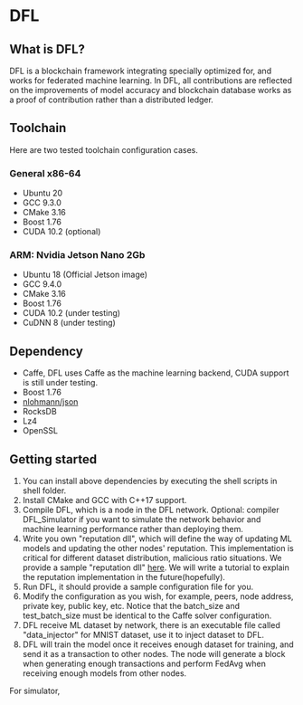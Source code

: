 # DFL

## What is DFL?
DFL is a blockchain framework integrating specially optimized for, and works for federated machine learning. In DFL, all contributions are reflected on the improvements of model accuracy and blockchain database works as a proof of contribution rather than a distributed ledger.

## Toolchain
Here are two tested toolchain configuration cases.
### General x86-64
- Ubuntu 20
- GCC 9.3.0
- CMake 3.16
- Boost 1.76
- CUDA 10.2 (optional)

### ARM: Nvidia Jetson Nano 2Gb
- Ubuntu 18 (Official Jetson image)
- GCC 9.4.0
- CMake 3.16
- Boost 1.76
- CUDA 10.2 (under testing)
- CuDNN 8 (under testing)

## Dependency

- Caffe, DFL uses Caffe as the machine learning backend, CUDA support is still under testing.
- Boost 1.76
- [nlohmann/json](https://github.com/nlohmann/json)
- RocksDB
- Lz4
- OpenSSL

## Getting started

1. You can install above dependencies by executing the shell scripts in shell folder. 
2. Install CMake and GCC with C++17 support.
3. Compile DFL, which is a node in the DFL network. Optional: compiler DFL_Simulator if you want to simulate the network behavior and machine learning performance rather than deploying them.
4. Write you own "reputation dll", which will define the way of updating ML models and updating the other nodes' reputation. This implementation is critical for different dataset distribution, malicious ratio situations. We provide a sample "reputation dll" [here](https://github.com/twoentartian/DFL/blob/main/bin/reputation_sdk/sample/sample_reputation.cpp). We will write a tutorial to explain the reputation implementation in the future(hopefully).
5. Run DFL, it should provide a sample configuration file for you.
6. Modify the configuration as you wish, for example, peers, node address, private key, public key, etc. Notice that the batch_size and test_batch_size must be identical to the Caffe solver configuration.
7. DFL receive ML dataset by network, there is an executable file called "data_injector" for MNIST dataset, use it to inject dataset to DFL.
8. DFL will train the model once it receives enough dataset for training, and send it as a transaction to other nodes. The node will generate a block when generating enough transactions and perform FedAvg when receiving enough models from other nodes.

For simulator, 